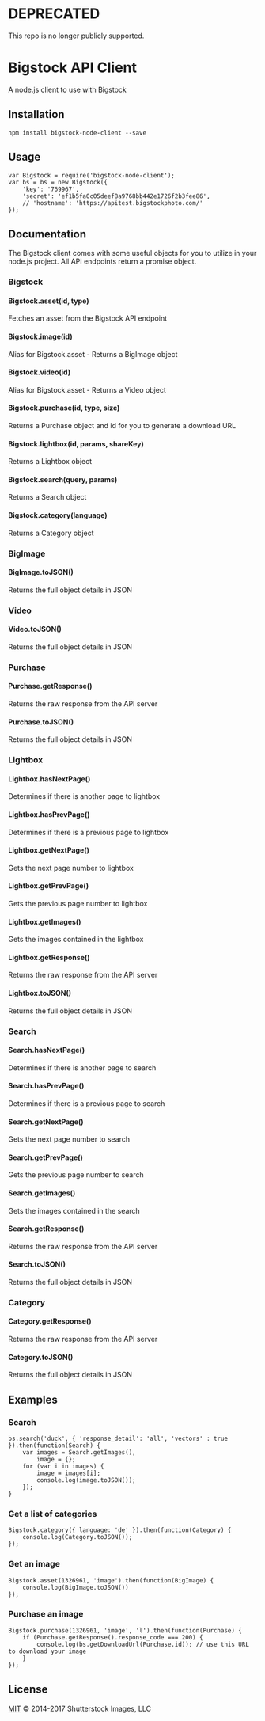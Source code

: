 # DEPRECATED

This repo is no longer publicly supported.

# Bigstock API Client

A node.js client to use with Bigstock

## Installation

```
npm install bigstock-node-client --save
```

## Usage

```
var Bigstock = require('bigstock-node-client');
var bs = bs = new Bigstock({
	'key': '769967',
	'secret': 'ef1b5fa0c05deef8a9768bb442e1726f2b3fee86',
	// 'hostname': 'https://apitest.bigstockphoto.com/'
});
```

## Documentation

The Bigstock client comes with some useful objects for you to utilize in your node.js project. All API endpoints return a promise object.

### Bigstock

#### Bigstock.asset(id, type)
Fetches an asset from the Bigstock API endpoint

#### Bigstock.image(id)
Alias for Bigstock.asset - Returns a BigImage object

#### Bigstock.video(id)
Alias for Bigstock.asset - Returns a Video object

#### Bigstock.purchase(id, type, size)
Returns a Purchase object and id for you to generate a download URL

#### Bigstock.lightbox(id, params, shareKey)
Returns a Lightbox object

#### Bigstock.search(query, params)
Returns a Search object

#### Bigstock.category(language)
Returns a Category object

### BigImage

#### BigImage.toJSON()
Returns the full object details in JSON

### Video

#### Video.toJSON()
Returns the full object details in JSON

### Purchase

#### Purchase.getResponse()
Returns the raw response from the API server

#### Purchase.toJSON()
Returns the full object details in JSON

### Lightbox

#### Lightbox.hasNextPage()
Determines if there is another page to lightbox

#### Lightbox.hasPrevPage()
Determines if there is a previous page to lightbox

#### Lightbox.getNextPage()
Gets the next page number to lightbox

#### Lightbox.getPrevPage()
Gets the previous page number to lightbox

#### Lightbox.getImages()
Gets the images contained in the lightbox

#### Lightbox.getResponse()
Returns the raw response from the API server

#### Lightbox.toJSON()
Returns the full object details in JSON

### Search

#### Search.hasNextPage()
Determines if there is another page to search

#### Search.hasPrevPage()
Determines if there is a previous page to search

#### Search.getNextPage()
Gets the next page number to search

#### Search.getPrevPage()
Gets the previous page number to search

#### Search.getImages()
Gets the images contained in the search

#### Search.getResponse()
Returns the raw response from the API server

#### Search.toJSON()
Returns the full object details in JSON

### Category

#### Category.getResponse()
Returns the raw response from the API server

#### Category.toJSON()
Returns the full object details in JSON

## Examples

### Search

```
bs.search('duck', { 'response_detail': 'all', 'vectors' : true }).then(function(Search) {
	var images = Search.getImages(),
		image = {};
	for (var i in images) {
		image = images[i];
		console.log(image.toJSON());
	});
}
```

### Get a list of categories

```
Bigstock.category({ language: 'de' }).then(function(Category) {
	console.log(Category.toJSON());
});
```

### Get an image

```
Bigstock.asset(1326961, 'image').then(function(BigImage) {
	console.log(BigImage.toJSON())
});
```

### Purchase an image

```
Bigstock.purchase(1326961, 'image', 'l').then(function(Purchase) {
	if (Purchase.getResponse().response_code === 200) {
		console.log(bs.getDownloadUrl(Purchase.id)); // use this URL to download your image
	}
});
```

## License

[MIT](LICENSE) © 2014-2017 Shutterstock Images, LLC
